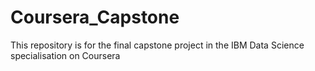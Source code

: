 # Coursera_Capstone
This repository is for the final capstone project in the IBM Data Science specialisation on Coursera

